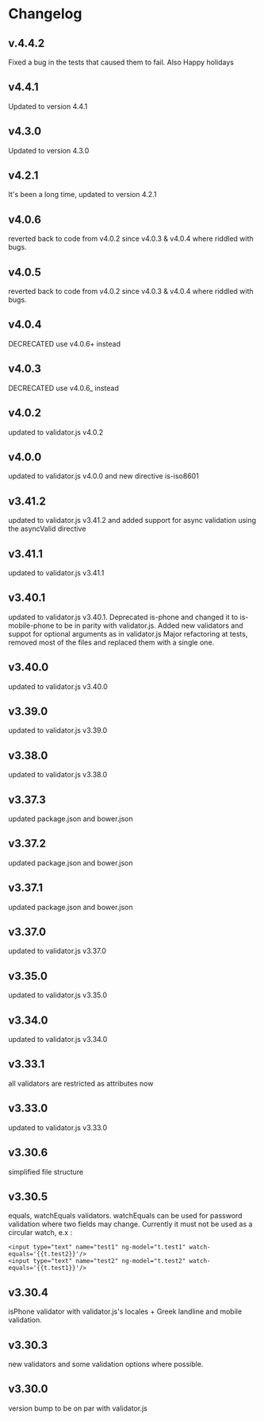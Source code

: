 # Changelog

## v.4.4.2
Fixed a bug in the tests that caused them to fail. Also Happy holidays

## v4.4.1 
Updated to version 4.4.1

## v4.3.0 
Updated to version 4.3.0

## v4.2.1
It's been a long time, updated to version 4.2.1

## v4.0.6
reverted back to code from v4.0.2 since v4.0.3 & v4.0.4 where riddled with bugs.
 
## v4.0.5
reverted back to code from v4.0.2 since v4.0.3 & v4.0.4 where riddled with bugs. 

## v4.0.4
DECRECATED use v4.0.6+ instead

## v4.0.3
DECRECATED use v4.0.6_ instead

## v4.0.2
updated to validator.js v4.0.2 

## v4.0.0
updated to validator.js v4.0.0 and new directive is-iso8601 

## v3.41.2 
updated to validator.js v3.41.2 and added support for async validation using the asyncValid directive

## v3.41.1 
updated to validator.js v3.41.1

## v3.40.1 
updated to validator.js v3.40.1. Deprecated is-phone and changed it to is-mobile-phone to be in parity with validator.js. 
        Added new validators and suppot for optional arguments as in validator.js Major refactoring at tests, removed most of the files and replaced them with a single one.

## v3.40.0 
updated to validator.js v3.40.0

## v3.39.0 
updated to validator.js v3.39.0

## v3.38.0 
updated to validator.js v3.38.0

## v3.37.3 
updated package.json and bower.json

## v3.37.2 
updated package.json and bower.json

## v3.37.1 
updated package.json and bower.json

## v3.37.0 
updated to validator.js v3.37.0

## v3.35.0 
updated to validator.js v3.35.0

## v3.34.0 
updated to validator.js v3.34.0

## v3.33.1 
all validators are restricted as attributes now

## v3.33.0 
updated to validator.js v3.33.0

## v3.30.6 
simplified file structure 

## v3.30.5 
equals, watchEquals validators. watchEquals can be used for password validation where two fields may change.
Currently it must not be used as a circular watch, e.x :

    <input type="text" name="test1" ng-model="t.test1" watch-equals='{{t.test2}}'/>
    <input type="text" name="test2" ng-model="t.test2" watch-equals='{{t.test1}}'/>
  

## v3.30.4 
isPhone validator with validator.js's locales + Greek landline and mobile validation.

## v3.30.3 
new validators and some validation options where possible.

## v3.30.0 
version bump to be on par with validator.js
